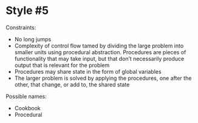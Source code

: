 Style #5
==============================

Constraints:

- No long jumps
- Complexity of control flow tamed by dividing the large problem into smaller units using procedural abstraction. Procedures are pieces of functionality that may take input, but that don’t necessarily produce output that is relevant for the problem
- Procedures may share state in the form of global variables
- The larger problem is solved by applying the procedures, one after the other, that change, or add to, the shared state

Possible names:

- Cookbook
- Procedural
